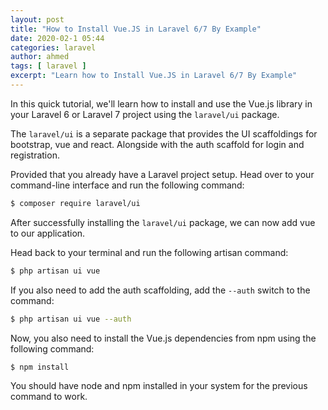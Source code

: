 ```yaml
---
layout: post
title: "How to Install Vue.JS in Laravel 6/7 By Example"
date: 2020-02-1 05:44
categories: laravel
author: ahmed
tags: [ laravel ]
excerpt: "Learn how to Install Vue.JS in Laravel 6/7 By Example"
---
```


In this quick tutorial, we'll learn how to install and use the Vue.js library in your Laravel 6 or Laravel 7 project using the `laravel/ui` package. 

The `laravel/ui` is a separate package that provides the UI scaffoldings for bootstrap, vue and react. Alongside with the auth scaffold for login and registration. 


Provided that you already have a Laravel project setup. Head over to your command-line interface and run the following command:

```bash
$ composer require laravel/ui
```

After successfully installing the `laravel/ui` package, we can now add vue to our application.



Head back to your terminal and run the following artisan command:

```bash
$ php artisan ui vue
```

If you also need to add the auth scaffolding, add the `--auth` switch to the command:

```bash
$ php artisan ui vue --auth
```

Now, you also need to install the Vue.js dependencies from npm using the following command:


```bash
$ npm install
```

You should have node and npm installed in your system for the previous command to work.